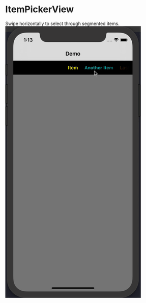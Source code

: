 # ItemPickerView
Swipe horizontally to select through segmented items. 
![Demo](https://github.com/theodore-gallao/ItemPickerView/blob/master/Demos/ItemPickerView_Demo.gif)
